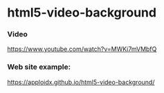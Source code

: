 # html5-video-background

### Video

https://www.youtube.com/watch?v=MWKi7mVMbfQ

### Web site example:

https://apploidx.github.io/html5-video-background/
